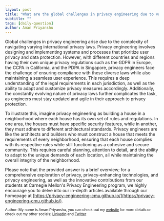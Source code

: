 ```yaml
---
layout: post
title: "What are the global challenges in privacy engineering due to varying international privacy laws?"
subtitle: ""
tags: [daily-question]
author: Aman Priyanshu
---
```


Global challenges in privacy engineering arise due to the complexity of navigating varying international privacy laws. Privacy engineering involves designing and implementing systems and processes that prioritize user privacy and data protection. However, with different countries and regions having their own unique privacy regulations such as the GDPR in Europe, the CCPA in California, and the PDPA in Singapore, privacy engineers face the challenge of ensuring compliance with these diverse laws while also maintaining a seamless user experience. This requires a deep understanding of the legal requirements in each jurisdiction, as well as the ability to adapt and customize privacy measures accordingly. Additionally, the constantly evolving nature of privacy laws further complicates the task, as engineers must stay updated and agile in their approach to privacy protection.

To illustrate this, imagine privacy engineering as building a house in a neighborhood where each house has its own set of rules and regulations. In one area, the houses must have specific security features, while in another, they must adhere to different architectural standards. Privacy engineers are like the architects and builders who must construct a house that meets the requirements of every neighborhood, ensuring that each house complies with its respective rules while still functioning as a cohesive and secure community. This requires careful planning, attention to detail, and the ability to adapt to the unique demands of each location, all while maintaining the overall integrity of the neighborhood.

Please note that the provided answer is a brief overview; for a comprehensive exploration of privacy, privacy-enhancing technologies, and privacy engineering, as well as the innovative contributions from our students at Carnegie Mellon's Privacy Engineering program, we highly encourage you to delve into our in-depth articles available through our homepage at [https://privacy-engineering-cmu.github.io/](https://privacy-engineering-cmu.github.io/).

<small>Author: My name is Aman Priyanshu, you can check out my [website](https://amanpriyanshu.github.io/) for more details or check out my other socials: [LinkedIn](https://www.linkedin.com/in/aman-priyanshu/) and [Twitter](https://twitter.com/AmanPriyanshu6)</small>

